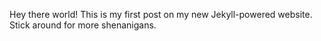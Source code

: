 Hey there world!  This is my first post on my new Jekyll-powered website.  Stick
around for more shenanigans.
